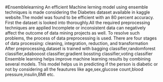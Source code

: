 #Ensemblelearning 
An efficient Machine lerning model using ensemble techniques is made considering the Diabetes dataset available in kaggle website.The model was found to be efficient with an 80 percent accuracy.
First the dataset is looked into thoroughly.All the required preprocessing techniques are applied 
Incomplete or inconsistent data can negatively affect the outcome of data mining projects as well. To resolve such problems, the process of data preprocessing is used. There are four stages of data processing: cleaning, integration, reduction, and transformation 
After preprocessing,dataset is trained with bagging classifier,randomforest classifier,adabooost classifier,gradient bossting classifier,voting classifier
Ensemble learning helps improve machine learning results by combining several models.
This model helps us in predicting if the person is diabetic or not by considering all the feautures like age,sex,glucose count,blood pressure,insulin,BMI etc.
